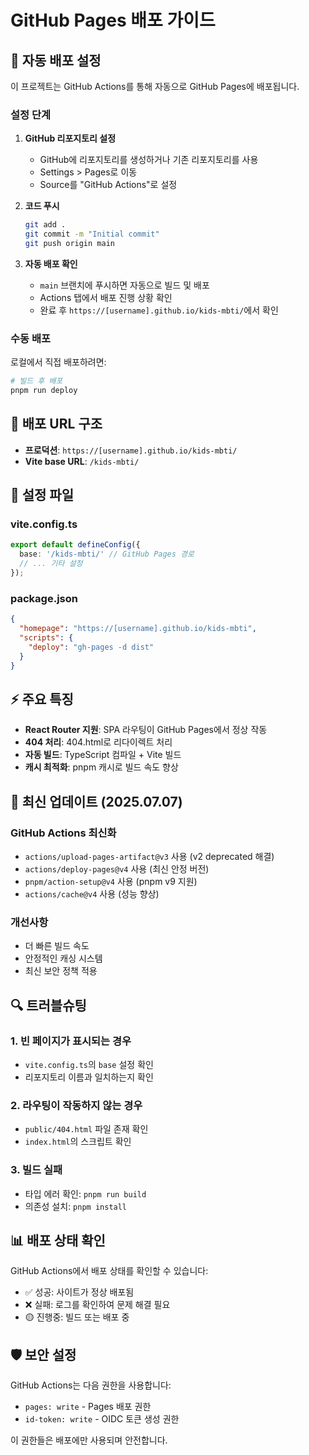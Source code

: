 # GitHub Pages 배포 가이드

## 🚀 자동 배포 설정

이 프로젝트는 GitHub Actions를 통해 자동으로 GitHub Pages에 배포됩니다.

### 설정 단계

1. **GitHub 리포지토리 설정**
   - GitHub에 리포지토리를 생성하거나 기존 리포지토리를 사용
   - Settings > Pages로 이동
   - Source를 "GitHub Actions"로 설정

2. **코드 푸시**

   ```bash
   git add .
   git commit -m "Initial commit"
   git push origin main
   ```

3. **자동 배포 확인**
   - `main` 브랜치에 푸시하면 자동으로 빌드 및 배포
   - Actions 탭에서 배포 진행 상황 확인
   - 완료 후 `https://[username].github.io/kids-mbti/`에서 확인

### 수동 배포

로컬에서 직접 배포하려면:

```bash
# 빌드 후 배포
pnpm run deploy
```

## 📝 배포 URL 구조

- **프로덕션**: `https://[username].github.io/kids-mbti/`
- **Vite base URL**: `/kids-mbti/`

## 🔧 설정 파일

### vite.config.ts

```typescript
export default defineConfig({
  base: '/kids-mbti/' // GitHub Pages 경로
  // ... 기타 설정
});
```

### package.json

```json
{
  "homepage": "https://[username].github.io/kids-mbti",
  "scripts": {
    "deploy": "gh-pages -d dist"
  }
}
```

## ⚡ 주요 특징

- **React Router 지원**: SPA 라우팅이 GitHub Pages에서 정상 작동
- **404 처리**: 404.html로 리다이렉트 처리
- **자동 빌드**: TypeScript 컴파일 + Vite 빌드
- **캐시 최적화**: pnpm 캐시로 빌드 속도 향상

## 🔄 최신 업데이트 (2025.07.07)

### GitHub Actions 최신화

- `actions/upload-pages-artifact@v3` 사용 (v2 deprecated 해결)
- `actions/deploy-pages@v4` 사용 (최신 안정 버전)
- `pnpm/action-setup@v4` 사용 (pnpm v9 지원)
- `actions/cache@v4` 사용 (성능 향상)

### 개선사항

- 더 빠른 빌드 속도
- 안정적인 캐싱 시스템
- 최신 보안 정책 적용

## 🔍 트러블슈팅

### 1. 빈 페이지가 표시되는 경우

- `vite.config.ts`의 `base` 설정 확인
- 리포지토리 이름과 일치하는지 확인

### 2. 라우팅이 작동하지 않는 경우

- `public/404.html` 파일 존재 확인
- `index.html`의 스크립트 확인

### 3. 빌드 실패

- 타입 에러 확인: `pnpm run build`
- 의존성 설치: `pnpm install`

## 📊 배포 상태 확인

GitHub Actions에서 배포 상태를 확인할 수 있습니다:

- ✅ 성공: 사이트가 정상 배포됨
- ❌ 실패: 로그를 확인하여 문제 해결 필요
- 🟡 진행중: 빌드 또는 배포 중

## 🛡️ 보안 설정

GitHub Actions는 다음 권한을 사용합니다:

- `pages: write` - Pages 배포 권한
- `id-token: write` - OIDC 토큰 생성 권한

이 권한들은 배포에만 사용되며 안전합니다.

